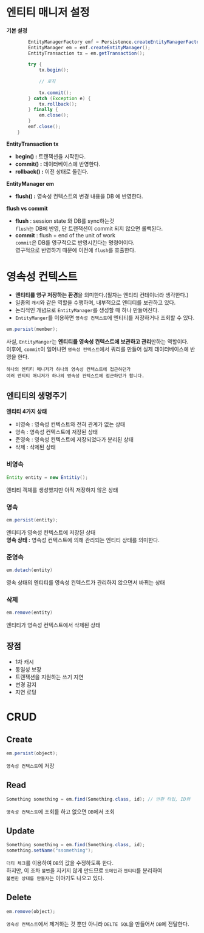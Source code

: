 # 엔티티 매니저 설정   
**기본 설정**  
```java
        EntityManagerFactory emf = Persistence.createEntityManagerFactory("hello");
        EntityManager em = emf.createEntityManager();
        EntityTransaction tx = em.getTransaction();
        
        try {
            tx.begin();
              
            // 로직  
              
            tx.commit();
        } catch (Exception e) {
            tx.rollback();
        } finally {
            em.close();
        }
        emf.close();
    }
```
**EntityTransaction tx**       
* **begin() :** 트랜잭션을 시작한다.   
* **commit() :** 데이터베이스에 반영한다.    
* **rollback() :** 이전 상태로 돌린다.     
  
**EntityManager em**     
* **flush() :** 영속성 컨텍스트의 변경 내용을 DB 에 반영한다.     
         
**flush vs commit**   
* **flush** : session state 와 DB를 sync하는것  
  `flush`는 DB에 반영, 단 트랜잭션이 commit 되지 않으면 롤백된다.  
* **commit** : flush + end of the unit of work    
  `commit`은 DB를 영구적으로 반영시킨다는 명령어이다.    
  영구적으로 반영하기 때문에 이전에 `flush`를 호출한다.        
    
# 영속성 컨텍스트 
* **엔티티를 영구 저장하는 환경**을 의미한다.(필자는 엔티티 컨테이너라 생각한다.)        
* 일종의 `캐시`와 같은 역할을 수행하며, 내부적으로 엔티티를 보관하고 있다.           
* 논리적인 개념으로 `EntityManager`를 생성할 때 하나 만들어진다.      
* `EntityManger`를 이용하면 `영속성 컨텍스트`에 엔티티를 저장하거나 조회할 수 있다.     
      
```java
em.persist(member);    
```    
사실, `EntityManger`는 **엔티티를 영속성 컨텍스트에 보관하고 관리**만하는 역할이다.            
이후에, `commit`이 일어나면 `영속성 컨텍스트`에서 쿼리를 만들어 실제 데이터베이스에 반영을 한다.       
             
```   
하나의 엔티티 매니저가 하나의 영속성 컨텍스트에 접근하던가      
여러 엔티티 매니저가 하나의 영속성 컨텍스트에 접근하던가 합니다.    
``` 
  
## 엔티티의 생명주기
**엔티티 4가지 상태**

* 비영속 : 영속성 컨텍스트와 전혀 관계가 없는 상태
* 영속 : 영속성 컨텍스트에 저장된 상태
* 준영속 : 영속성 컨텍스트에 저장되었다가 분리된 상태
* 삭제 : 삭제된 상태

### 비영속
```java
Entity entity = new Entitiy();
```
엔티티 객체를 생성했지만 아직 저장하지 않은 상태

### 영속
```java
em.persist(entity);
```
엔티티가 영속성 컨텍스트에 저장된 상태  
**영속 상태 :** 영속성 컨텍스트에 의해 관리되는 엔티티 상태를 의미한다.    

### 준영속
```java
em.detach(entity)
```
영속 상태의 엔티티를 영속성 컨텍스트가 관리하지 않으면서 바뀌는 상태    
  
### 삭제
```java
em.remove(entity)
```
엔티티가 영속성 컨텍스트에서 삭제된 상태      
   
## 장점
* 1차 캐시
* 동일성 보장
* 트랜잭션을 지원하는 쓰기 지연
* 변경 감지
* 지연 로딩

# CRUD
## Create
```java
em.persist(object);
```
`영속성 컨텍스트`에 저장    
      
## Read
```java
Something something = em.find(Something.class, id); // 반환 타입, ID와 
```
`영속성 컨텍스트`에 조회를 하고 없으면 `DB`에서 조회      
      
## Update   
```java
Something something = em.find(Something.class, id);
something.setName("ssomething");
```     
`더티 체크`를 이용하여 `DB`의 값을 수정하도록 한다.      
하지만, 이 조차 `불변`을 지키지 않게 만드므로 `도메인`과 `엔티티`를 분리하여             
`불변한 상태를 만들자`는 이야기도 나오고 있다.         
     
## Delete   
```java   
em.remove(object);  
```
`영속성 컨텍스트`에서 제거하는 것 뿐만 아니라 `DELTE SQL`을 만들어서 `DB`에 전달한다.      





